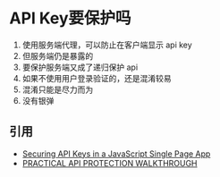 # API Key要保护吗

1. 使用服务端代理，可以防止在客户端显示 api key
2. 但服务端仍是暴露的
3. 要保护服务端又成了递归保护 api
4. 如果不使用用户登录验证的，还是混淆较易
5. 混淆只能是尽力而为
6. 没有银弹

## 引用

- [Securing API Keys in a JavaScript Single Page App](http://billpatrianakos.me/blog/2016/02/15/securing-api-keys-in-a-javascript-single-page-app/)
- [PRACTICAL API PROTECTION WALKTHROUGH](https://www.approov.io/blog/practical-api-protection-walkthrough-part-1.html)
 